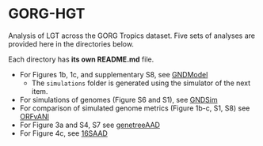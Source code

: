 # GORG-HGT
Analysis of LGT across the GORG Tropics dataset. Five sets of analyses are provided here in the directories below. 

Each directory has **its own README.md** file.  

* For Figures 1b, 1c, and supplementary S8, see [GNDModel](GNDModel/)
	* The `simulations` folder is generated using the simulator of the next item.
* For simulations of genomes (Figure S6 and S1), see [GNDSim](GNDSim/)
* For comparison of simulated genome metrics (Figure 1b-c, S1, S8) see [ORFvANI](ORFvANI)
* For Figure 3a and S4, S7 see [genetreeAAD](genetreeAAD/)
* For Figure 4c, see [16SAAD](16SAAD/)
